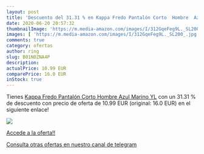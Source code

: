 ```yaml
---
layout: post
title: 'Descuento del 31.31 % en Kappa Fredo Pantalón Corto  Hombre  Azul'
date: 2020-06-20 20:57:32
thumbnailImage: 'https://m.media-amazon.com/images/I/312GqeFeg9L._SL200_.jpg'
images: [ 'https://m.media-amazon.com/images/I/312GqeFeg9L._SL200_.jpg' ]
comments: true
category: ofertas
author: ring
slug: B01N0ZNA4P
description:
actualPrice: 10.99 EUR
comparePrice: 16.0 EUR
inStock: true
---
```


Tienes [Kappa Fredo Pantalón Corto  Hombre  Azul Marino  YL](https://www.amazon.com/dp/B01N0ZNA4P/?tag=redken08-20) con un 31.31 % de descuento con precio de oferta de 10.99 EUR (original: 16.0 EUR) en el siguiente enlace!

[![](https://m.media-amazon.com/images/I/312GqeFeg9L._SL200_.jpg)](https://www.amazon.com/dp/B01N0ZNA4P/?tag=redken08-20)

[Accede a la oferta!!](https://www.amazon.com/dp/B01N0ZNA4P/?tag=redken08-20)

[Consulta otras ofertas en nuestro canal de telegram](https://t.me/s/ofertas25)

